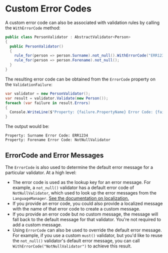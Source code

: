 # Custom Error Codes

A custom error code can also be associated with validation rules by calling the `WithErrorCode` method:

```csharp
public class PersonValidator : AbstractValidator<Person> 
{
  public PersonValidator() 
  {
    rule_for(person => person.Surname).not_null().WithErrorCode("ERR1234");        
    rule_for(person => person.Forename).not_null();
  }
}
```

The resulting error code can be obtained from the `ErrorCode` property on the `ValidationFailure`:

```csharp
var validator = new PersonValidator();
var result = validator.Validate(new Person());
foreach (var failure in result.Errors)
{
  Console.WriteLine($"Property: {failure.PropertyName} Error Code: {failure.ErrorCode}");
}
```

The output would be:

```
Property: Surname Error Code: ERR1234
Property: Forename Error Code: NotNullValidator
```

## ErrorCode and Error Messages

The `ErrorCode` is also used to determine the default error message for a particular validator. At a high level:

* The error code is used as the lookup key for an error message. For example, a `not_null()` validator has a default error code of `NotNullValidator`, which used to look up the error messages from the `LanguageManager`. [See the documentation on localization.](localization)
* If you provide an error code, you could also provide a localized message with the name of that error code to create a custom message.
* If you provide an error code but no custom message, the message will fall back to the default message for that validator. You're not required to add a custom message.
* Using `ErrorCode` can also be used to override the default error message. For example, if you use a custom `must()` validator, but you'd like to reuse the `not_null()` validator's default error message, you can call `WithErrorCode("NotNullValidator")` to achieve this result.